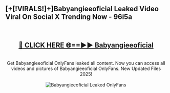 <h2>[+[!VIRALS!]+]Babyangieeoficial Leaked Video Viral On Social X Trending Now - 96i5a</h2>
<br>
<div align="center">
<h2><a href="https://libra.edu.pl?Babyangieeoficial" rel="nofollow">🔴 CLICK HERE 🌐==►► Babyangieeoficial</a></h2>
<br>
Get Babyangieeoficial OnlyFans leaked all content. Now you can access all videos and pictures of Babyangieeoficial OnlyFans. New Updated Files 2025!
<br>
<br>
<a href="https://libra.edu.pl?Babyangieeoficial" rel="nofollow" data-target="animated-image.originalLink"><img src="https://i.ibb.co.com/WyWwxjT/player-gif2.gif" alt="Babyangieeoficial Leaked OnlyFans" style="max-width: 100%; display: inline-block;" data-target="animated-image.originalImage"></a>
</div>
<br>
